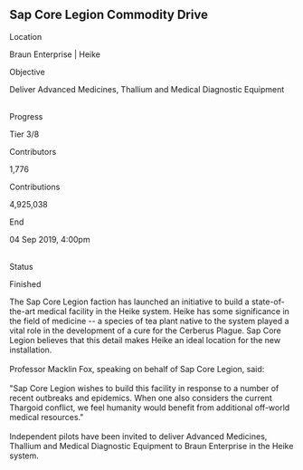## Sap Core Legion Commodity Drive

Location

Braun Enterprise \| Heike

Objective

Deliver Advanced Medicines, Thallium and Medical Diagnostic Equipment

\
Progress

Tier 3/8

Contributors

1,776

Contributions

4,925,038

End

04 Sep 2019, 4:00pm

\
Status

Finished

The Sap Core Legion faction has launched an initiative to build a
state-of-the-art medical facility in the Heike system. Heike has some
significance in the field of medicine -- a species of tea plant native
to the system played a vital role in the development of a cure for the
Cerberus Plague. Sap Core Legion believes that this detail makes Heike
an ideal location for the new installation.​\
​\
Professor Macklin Fox, speaking on behalf of Sap Core Legion, said:​\
\
\"Sap Core Legion wishes to build this facility in response to a number
of recent outbreaks and epidemics. When one also considers the current
Thargoid conflict, we feel humanity would benefit from additional
off-world medical resources.\"\
\
Independent pilots have been invited to deliver Advanced Medicines,
Thallium and Medical Diagnostic Equipment to Braun Enterprise in the
Heike system.​\
​
